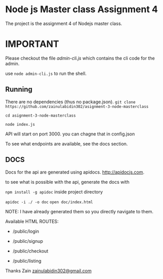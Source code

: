 # Node js Master class Assignment 4
The project is the assignment 4 of Nodejs master class.


# IMPORTANT 
Please checkout the file *admin-cli.js* which contains the cli code for the admin.

use `node admin-cli.js` to run the shell.




## Running
There are no dependencies (thus no package.json).
`git clone https://github.com/zainulabidin302/asignment-3-node-masterclass`

`cd asignment-3-node-masterclass`

`node index.js`

API will start on port 3000.
you can chagne that in config.json

To see what endpoints are available, see the docs section.

## DOCS
Docs for the api are generated using apidocs. http://apidocjs.com.

to see what is possible with the api, generate the docs with

`npm install -g apidoc`
inside project directory 

`apidoc -i ./ -o doc`
`open doc/index.html`

NOTE: I have already generated them so you directly navigate to them.

Available HTML ROUTES:

* /public/login

* /public/signup

* /public/checkout

* /public/listing





Thanks Zain <zainulabidin302@gmail.com>
